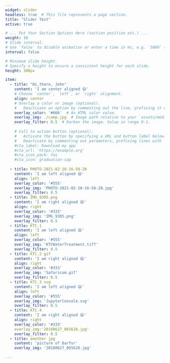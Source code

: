 ```yaml
---
widget: slider
headless: true  # This file represents a page section.
title: "Slider Test"
active: true

# ... Put Your Section Options Here (section position etc.) ...
weight: 10
# Slide interval.
# Use `false` to disable animation or enter a time in ms, e.g. `5000` (5s).
interval: false

# Minimum slide height.
# Specify a height to ensure a consistent height for each slide.
height: 300px

item:
  - title: "Hi,there, John"
    content: 'I am center aligned 😄'
    # Choose `center`, `left`, or `right` alignment.
    align: center
    # Overlay a color or image (optional).
    #   Deactivate an option by commenting out the line, prefixing it with `#`.
    overlay_color: '#666'  # An HTML color value.
    overlay_img: ./camp.jpg  # Image path relative to your `assets/media/` folder
    overlay_filter: 0.5  # Darken the image. Value in range 0-1.
    
    # Call to action button (optional).
    #   Activate the button by specifying a URL and button label below.
    #   Deactivate by commenting out parameters, prefixing lines with `#`.
    #cta_label: Download my app
    #cta_url: 'https://example.org'
    #cta_icon_pack: fas
    #cta_icon: graduation-cap
    
  - title: PHOTO-2021-02-10-16-58-20
    content: 'I am left aligned 😄'
    align: left
    overlay_color: '#555'
    overlay_img: 'PHOTO-2021-02-10-16-58-20.jpg'
    overlay_filter: 0.5
  - title: IMG_9305.png
    content: 'I am right aligned 😄'
    align: right
    overlay_color: '#333'
    overlay_img: 'IMG_9305.png'
    overlay_filter: 0.5
  - title: KTC.1 
    content: 'I am left aligned 😄'
    align: left
    overlay_color: '#555'
    overlay_img: 'KTCWaterTreatment.tiff'
    overlay_filter: 0.5
  - title: KTC.2 gif
    content: 'I am right aligned 😄'
    align: right
    overlay_color: '#333'
    overlay_img: 'Safaricom.gif'
    overlay_filter: 0.5
  - title: KTC.3 svg
    content: 'I am left aligned 😄'
    align: left
    overlay_color: '#555'
    overlay_img: 'JupyterConsole.svg'
    overlay_filter: 0.5
  - title: KTC.4
    content: 'I am right aligned 😄'
    align: right
    overlay_color: '#333'
    overlay_img:'20180627_065628.jpg'
    overlay_filter: 0.5
  - title: another jpg
    content: 'picture of Darfur'
    overlay_img: '20180627_065628.jpg'
    
---
```

